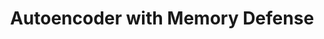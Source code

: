 ---
title: "Autoencoder with Memory Defense"
collection: publications
permalink: /publication/2016-paper-1
excerpt: 'Manuscript in preparation.'
date: 
venue: ''
paperurl: ''
citation: ''
---
